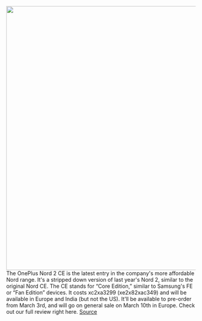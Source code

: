 <img src='https://cdn.vox-cdn.com/thumbor/_PCQzFVsGthSM_H90bC5ioK0rE0=/0x0:1594x1062/1200x800/filters:focal(670x404:924x658)/cdn.vox-cdn.com/uploads/chorus_image/image/70520320/oneplus_nord_ce_2.0.jpg' width='700px' /><br/>
The OnePlus Nord 2 CE is the latest entry in the company's more affordable Nord range. It's a stripped down version of last year's Nord 2, similar to the original Nord CE. The CE stands for “Core Edition,” similar to Samsung's FE or “Fan Edition” devices. It costs xc2xa3299 (xe2x82xac349) and will be available in Europe and India (but not the US). It'll be available to pre-order from March 3rd, and will go on general sale on March 10th in Europe. Check out our full review right here.
<a href='https://www.theverge.com/2022/2/17/22938652/oneplus-nord-ce-2-65w-fast-charging-90hz-display-release-date-news-features'> Source <a/>